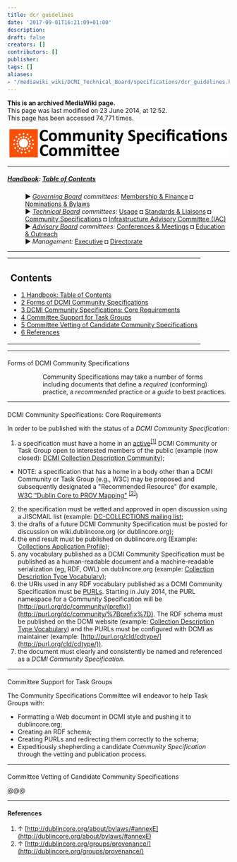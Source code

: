 ```yaml
---
title: dcr guidelines
date: '2017-09-01T16:21:09+01:00'
description: 
draft: false
creators: []
contributors: []
publisher: 
tags: []
aliases:
- "/mediawiki_wiki/DCMI_Technical_Board/specifications/dcr_guidelines.html"
---
```


 **This is an archived MediaWiki page.**  
This page was last modified on 23 June 2014, at 12:52.  
This page has been accessed 74,771 times.

[<img alt="Community Specifications Committee logo" src="/mediawiki_wiki/images/Specifications_logo.png" width="500" height="70">](/mediawiki_wiki/images/Specifications_logo.png)

* * *

##### [Handbook](/mediawiki_wiki/DCMI_Handbook "DCMI Handbook"): [Table of Contents](/mediawiki_wiki/DCMI_Handbook/) 
<dl>
<dd> ► <i><a href="/mediawiki_wiki/DCMI_Governing_Board.md" title="DCMI Governing Board">Governing Board</a> committees:</i> <a href="/mediawiki_wiki/DCMI_Governing_Board/finance.md" title="DCMI Governing Board/finance">Membership &amp; Finance</a> ◘ <a href="/mediawiki_wiki/DCMI_Governing_Board/nominations.md" title="DCMI Governing Board/nominations">Nominations &amp; Bylaws</a> 
</dd>
<dd> ► <i><a href="/mediawiki_wiki/DCMI_Technical_Board.md" title="DCMI Technical Board">Technical Board</a> committees:</i> <a href="/mediawiki_wiki/DCMI_Technical_Board/usage.md" title="DCMI Technical Board/usage">Usage</a> ◘ <a href="/mediawiki_wiki/DCMI_Technical_Board/standards.md" title="DCMI Technical Board/standards">Standards &amp; Liaisons</a> ◘ <a href="/mediawiki_wiki/DCMI_Technical_Board/specifications.md" title="DCMI Technical Board/specifications">Community Specifications</a> ◘ <a href="/mediawiki_wiki/DCMI_Technical_Board/infrastructure.md" title="DCMI Technical Board/infrastructure">Infrastructure Advisory Committee (IAC)</a>
</dd>
<dd> ► <i><a href="/mediawiki_wiki/DCMI_Advisory_Board.md" title="DCMI Advisory Board">Advisory Board</a> committees:</i> <a href="/mediawiki_wiki/DCMI_Advisory_Board/meetings.md" title="DCMI Advisory Board/meetings">Conferences &amp; Meetings</a> ◘ <a href="/mediawiki_wiki/DCMI_Advisory_Board/documentation.md" title="DCMI Advisory Board/documentation">Education &amp; Outreach</a>
</dd>
<dd> ► <i>Management:</i> <a href="/mediawiki_wiki/Exec_Committee.md" title="Exec Committee">Executive</a> ◘ <a href="/mediawiki_wiki/Exec_Committee/directorate.md" title="Exec Committee/directorate">Directorate</a>
</dd>
</dl>

* * *

<table id="toc" class="toc">
  <tr>
    <td>
      <div id="toctitle">
        <h2>Contents</h2>
      </div>
      <ul>
        <li class="toclevel-1"><a href="#Handbook:_Table_of_Contents"><span class="tocnumber">1</span> <span class="toctext">Handbook: Table of Contents</span></a></li>
        <li class="toclevel-1 tocsection-1"><a href="#Forms_of_DCMI_Community_Specifications"><span class="tocnumber">2</span> <span class="toctext">Forms of DCMI Community Specifications</span></a></li>
        <li class="toclevel-1 tocsection-2"><a href="#DCMI_Community_Specifications:_Core_Requirements"><span class="tocnumber">3</span> <span class="toctext">DCMI Community Specifications: Core Requirements</span></a></li>
        <li class="toclevel-1 tocsection-3"><a href="#Committee_Support_for_Task_Groups"><span class="tocnumber">4</span> <span class="toctext">Committee Support for Task Groups</span></a></li>
        <li class="toclevel-1 tocsection-4"><a href="#Committee_Vetting_of_Candidate_Community_Specifications"><span class="tocnumber">5</span> <span class="toctext">Committee Vetting of Candidate Community Specifications</span></a></li>
        <li class="toclevel-1 tocsection-5"><a href="#References"><span class="tocnumber">6</span> <span class="toctext">References</span></a></li>
      </ul>
    </td>
  </tr>
</table>


* * *

####   
Forms of DCMI Community Specifications
 
<dl><dd>
<dl><dd>Community Specifications may take a number of forms including documents that define a <i>required</i> (conforming) practice, a <i>recommended</i> practice or a <i>guide</i> to best practices.  
</dd></dl>

</dd></dl>

* * *

####   
DCMI Community Specifications: Core Requirements
 

In order to be published with the status of a _DCMI Community Specification_:

1. a specification must have a home in an [active](http://dublincore.org/about/bylaws/#annexE)<sup id="cite_ref-0" class="reference"><a href="#cite_note-0">[1]</a></sup> DCMI Community or Task Group open to interested members of the public (example (now closed): [DCMI Collection Description Community](http://dublincore.org/groups/collections/));
  - NOTE: a specification that has a home in a body other than a DCMI Community or Task Group (e.g., W3C) may be proposed and subsequently designated a "Recommended Resource" (for example, [W3C "Dublin Core to PROV Mapping"](http://dublincore.org/groups/provenance/) <sup id="cite_ref-1" class="reference"><a href="#cite_note-1">[2]</a></sup>)
2. the specification must be vetted and approved in open discussion using a JISCMAIL list (example: [DC-COLLECTIONS mailing list](http://www.jiscmail.ac.uk/lists/DC-COLLECTIONS.html);
3. the drafts of a future DCMI Community Specification must be posted for discussion on wiki.dublincore.org (or dublincore.org);
4. the end result must be published on dublincore.org (Example: [Collections Application Profile](http://dublincore.org/groups/collections/collection-application-profile/));
5. any vocabulary published as a DCMI Community Specification must be published as a human-readable document and a machine-readable serialization (eg, RDF, OWL) on dublincore.org (example: [Collection Description Type Vocabulary](http://dublincore.org/groups/collections/colldesc-type/));
6. the URIs used in any RDF vocabulary published as a DCMI Community Specification must be [PURLs](http://purl.org). Starting in July 2014, the PURL namespace for a Community Specification will be [http://purl.org/dc/community/{prefix}](http://purl.org/dc/community/%7Bprefix%7D). The RDF schema must be published on the DCMI website (example: [Collection Description Type Vocabulary](http://dublincore.org/groups/collections/collection-type/2013-06-26/cdtype.rdf)) and the PURLs must be configured with DCMI as maintainer (example: [http://purl.org/cld/cdtype/](http://purl.org/cld/cdtype/)).
7. the document must clearly and consistently be named and referenced as a _DCMI Community Specification_.

* * *

####   
Committee Support for Task Groups

The Community Specifications Committee will endeavor to help Task Groups with:

- Formatting a Web document in DCMI style and pushing it to dublincore.org;
- Creating an RDF schema;
- Creating PURLs and redirecting them correctly to the schema;
- Expeditiously shepherding a candidate _Community Specification_ through the vetting and publication process.

* * *

####   
Committee Vetting of Candidate Community Specifications
 

@@@

* * *

#### References 

1. ↑ [http://dublincore.org/about/bylaws/#annexE](http://dublincore.org/about/bylaws/#annexE)
2. ↑ [http://dublincore.org/groups/provenance/](http://dublincore.org/groups/provenance/) 

